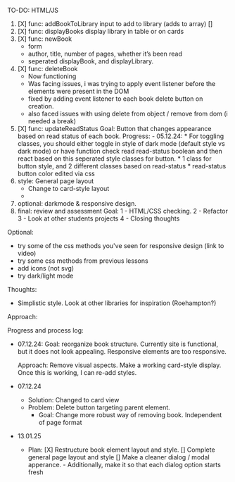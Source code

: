 TO-DO: HTML/JS 
1. [X] func: addBookToLibrary input to add to library (adds to array) []
2. [X] func: displayBooks display library in table or on cards
3. [X] func: newBook
    * form
    * author, title, number of pages, whether it’s been read
    * seperated displayBook, and displayLibrary. 
4. [X] func: deleteBook
    - Now functioning
    - Was facing issues, i was trying to apply event listener before the elements were present in the DOM
    - fixed by adding event listener to each book delete button on creation.
    - also faced issues with using delete from object / remove from dom (i needed a break)
5. [X] func: updateReadStatus
    Goal: Button that changes appearance based on read status of each book. 
    Progress:
        - 05.12.24: 
            * For toggling classes, you should either toggle in style of dark
                mode (default style vs dark mode) or have function check read read-status boolean
                and then react based on this seperated style classes for button. 
            * 1 class for button style, and 2 different classes based on read-status
            * read-status button color edited via css 
6. style: General page layout
    - Change to card-style layout
    - 
7. optional: darkmode & responsive design. 
8. final: review and assessment 
    Goal: 
        1 - HTML/CSS checking.
        2 - Refactor 
        3 - Look at other students projects
        4 - Closing thoughts

Optional: 
- try some of the css methods you've seen for responsive design (link to video)
- try some css methods from previous lessons
- add icons (not svg)
- try dark/light mode

Thoughts: 
- Simplistic style. Look at other libraries for inspiration (Roehampton?)

Approach: 

Progress and process log: 
- 07.12.24: 
    Goal: reorganize book structure. Currently site is functional, but it does not look appealing. Responsive elements are too responsive. 

    Approach: Remove visual aspects. Make a working card-style display. Once this is working, I can re-add styles.

- 07.12.24
    * Solution: Changed to card view
    * Problem: Delete button targeting parent element.
        - Goal: Change more robust way of removing book. Independent of page format

- 13.01.25
    * Plan: [X] Restructure book element layout and style. 
            [] Complete general page layout and style 
            [] Make a cleaner dialog / modal apperance.
                - Additionally, make it so that each dialog option starts fresh

